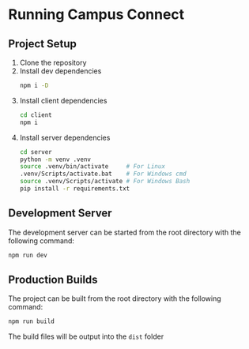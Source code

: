 # Running Campus Connect

## Project Setup

1. Clone the repository
2. Install dev dependencies
   ```sh
   npm i -D
   ```
3. Install client dependencies
   ```sh
   cd client
   npm i
   ```
4. Install server dependencies
   ```sh
   cd server
   python -m venv .venv
   source .venv/bin/activate     # For Linux
   .venv/Scripts/activate.bat    # For Windows cmd
   source .venv/Scripts/activate # For Windows Bash
   pip install -r requirements.txt
   ```

## Development Server
The development server can be started from the root directory with the following command:
```sh
npm run dev
```

## Production Builds
The project can be built from the root directory with the following command:
```sh
npm run build
```
The build files will be output into the `dist` folder
